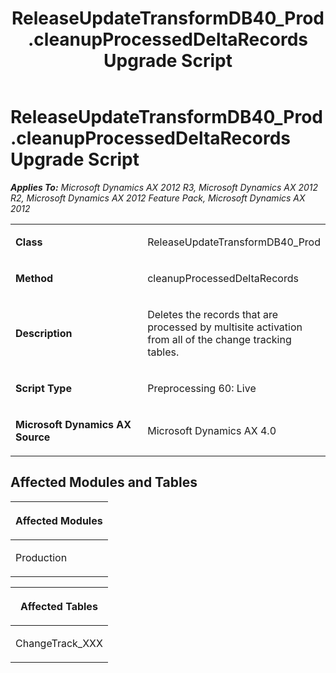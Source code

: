 ﻿---
title: ReleaseUpdateTransformDB40_Prod.cleanupProcessedDeltaRecords Upgrade Script
TOCTitle: ReleaseUpdateTransformDB40_Prod.cleanupProcessedDeltaRecords Upgrade Script
ms:assetid: 70ae7256-ea05-a39b-544b-d8e05ae5a954
ms:mtpsurl: https://msdn.microsoft.com/en-us/library/JJ685766(v=AX.60)
ms:contentKeyID: 49708967
ms.date: 05/18/2015
mtps_version: v=AX.60
---

# ReleaseUpdateTransformDB40\_Prod.cleanupProcessedDeltaRecords Upgrade Script 


_**Applies To:** Microsoft Dynamics AX 2012 R3, Microsoft Dynamics AX 2012 R2, Microsoft Dynamics AX 2012 Feature Pack, Microsoft Dynamics AX 2012_

<table>
<colgroup>
<col style="width: 50%" />
<col style="width: 50%" />
</colgroup>
<tbody>
<tr class="odd">
<td><p><strong>Class</strong></p></td>
<td><p>ReleaseUpdateTransformDB40_Prod</p></td>
</tr>
<tr class="even">
<td><p><strong>Method</strong></p></td>
<td><p>cleanupProcessedDeltaRecords</p></td>
</tr>
<tr class="odd">
<td><p><strong>Description</strong></p></td>
<td><p>Deletes the records that are processed by multisite activation from all of the change tracking tables.</p></td>
</tr>
<tr class="even">
<td><p><strong>Script Type</strong></p></td>
<td><p>Preprocessing 60: Live</p></td>
</tr>
<tr class="odd">
<td><p><strong>Microsoft Dynamics AX Source</strong></p></td>
<td><p>Microsoft Dynamics AX 4.0</p></td>
</tr>
</tbody>
</table>


## Affected Modules and Tables

<table>
<colgroup>
<col style="width: 100%" />
</colgroup>
<thead>
<tr class="header">
<th><p>Affected Modules</p></th>
</tr>
</thead>
<tbody>
<tr class="odd">
<td><p>Production</p></td>
</tr>
</tbody>
</table>


<table>
<colgroup>
<col style="width: 100%" />
</colgroup>
<thead>
<tr class="header">
<th><p>Affected Tables</p></th>
</tr>
</thead>
<tbody>
<tr class="odd">
<td><p>ChangeTrack_XXX</p></td>
</tr>
</tbody>
</table>

  


